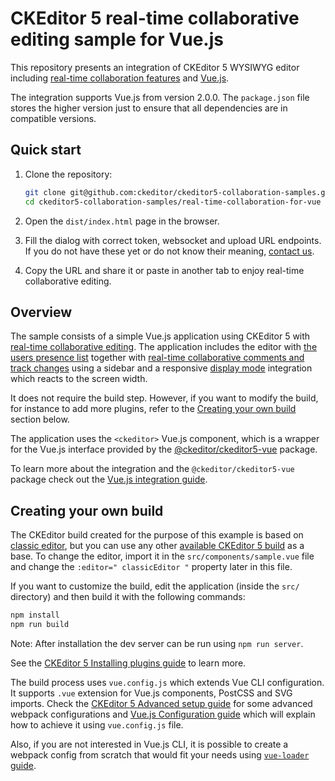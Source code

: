 # CKEditor 5 real-time collaborative editing sample for Vue.js

This repository presents an integration of CKEditor 5 WYSIWYG editor including
[real-time collaboration features](https://ckeditor.com/docs/ckeditor5/latest/features/collaboration/real-time-collaboration/real-time-collaboration.html) and [Vue.js](https://vuejs.org/).

The integration supports Vue.js from version 2.0.0. The `package.json` file stores the higher version just to ensure that all dependencies are in compatible versions.

## Quick start

1. Clone the repository:

   ```bash
   git clone git@github.com:ckeditor/ckeditor5-collaboration-samples.git
   cd ckeditor5-collaboration-samples/real-time-collaboration-for-vue
   ```

2. Open the `dist/index.html` page in the browser.

3. Fill the dialog with correct token, websocket and upload URL endpoints. If you do not have these yet or do not know their meaning, [contact us](https://ckeditor.com/contact/).

4. Copy the URL and share it or paste in another tab to enjoy real-time collaborative editing.

## Overview

The sample consists of a simple Vue.js application using CKEditor 5 with [real-time collaborative editing](https://ckeditor.com/docs/ckeditor5/latest/features/collaboration/real-time-collaboration/real-time-collaboration.html). The application includes the editor with [the users presence list](https://ckeditor.com/docs/ckeditor5/latest/features/collaboration/real-time-collaboration/users-in-real-time-collaboration.html#users-presence-list) together with [real-time collaborative comments and track changes](https://ckeditor.com/docs/ckeditor5/latest/features/collaboration/real-time-collaboration/real-time-collaboration.html) using a sidebar and a responsive [display mode](https://ckeditor.com/docs/ckeditor5/latest/features/collaboration/comments/comments-display-mode.html) integration which reacts to the screen width.

It does not require the build step. However, if you want to modify the build, for instance to add more plugins, refer to the [Creating your own build](#creating-your-own-build) section below.

The application uses the `<ckeditor>` Vue.js component, which is a wrapper for the Vue.js interface provided by the [@ckeditor/ckeditor5-vue](https://github.com/ckeditor/ckeditor5-vue) package.

To learn more about the integration and the `@ckeditor/ckeditor5-vue` package check out the [Vue.js integration guide](https://ckeditor.com/docs/ckeditor5/latest/builds/guides/integration/frameworks/vuejs.html).

## Creating your own build

The CKEditor build created for the purpose of this example is based on [classic editor](https://ckeditor.com/docs/ckeditor5/latest/builds/guides/overview.html#classic-editor), but you can use any other [available CKEditor 5 build](https://github.com/ckeditor/ckeditor5#editors) as a base. To change the editor, import it in the `src/components/sample.vue` file and change the `:editor=" classicEditor "` property later in this file.

If you want to customize the build, edit the application (inside the `src/` directory) and then build it with the following commands:

```bash
npm install
npm run build
```

Note: After installation the dev server can be run using `npm run server`.

See the [CKEditor 5 Installing plugins guide](https://ckeditor.com/docs/ckeditor5/latest/builds/guides/integration/installing-plugins.html) to learn more.

The build process uses `vue.config.js` which extends Vue CLI configuration. It supports `.vue` extension for Vue.js components, PostCSS and SVG imports. Check the [CKEditor 5 Advanced setup guide](https://ckeditor.com/docs/ckeditor5/latest/builds/guides/integration/advanced-setup.html#webpack-configuration) for some advanced webpack configurations and [Vue.js Configuration guide](https://cli.vuejs.org/config/) which will explain how to achieve it using `vue.config.js` file.

Also, if you are not interested in Vue.js CLI, it is possible to create a webpack config from scratch that would fit your needs using [`vue-loader` guide](https://vue-loader.vuejs.org/guide/#manual-setup).
